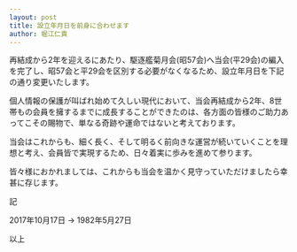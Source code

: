 ```yaml
---
layout: post
title: 設立年月日を前身に合わせます
author: 堀江仁貴
---
```


再結成から2年を迎えるにあたり、駆逐艦菊月会(昭57会)へ当会(平29会)の編入を完了し、昭57会と平29会を区別する必要がなくなるため、設立年月日を下記の通り変更いたします。

個人情報の保護が叫ばれ始めて久しい現代において、当会再結成から2年、8世帯もの会員を擁するまでに成長することができたのは、各方面の皆様のご助力あってこその賜物で、単なる奇跡や運命ではないと考えております。

当会はこれからも、細く長く、そして明るく前向きな運営が続いていくことを理想と考え、会員皆で実現するため、日々着実に歩みを進めて参ります。

皆々様におかれましては、これからも当会を温かく見守っていただけましたら幸甚に存じます。

記

2017年10月17日 → 1982年5月27日

以上
